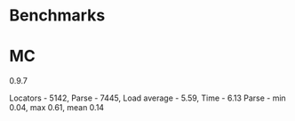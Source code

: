 # Benchmarks


# MC

0.9.7

Locators - 5142, Parse - 7445, Load average - 5.59, Time - 6.13
Parse - min 0.04, max 0.61, mean 0.14
 
